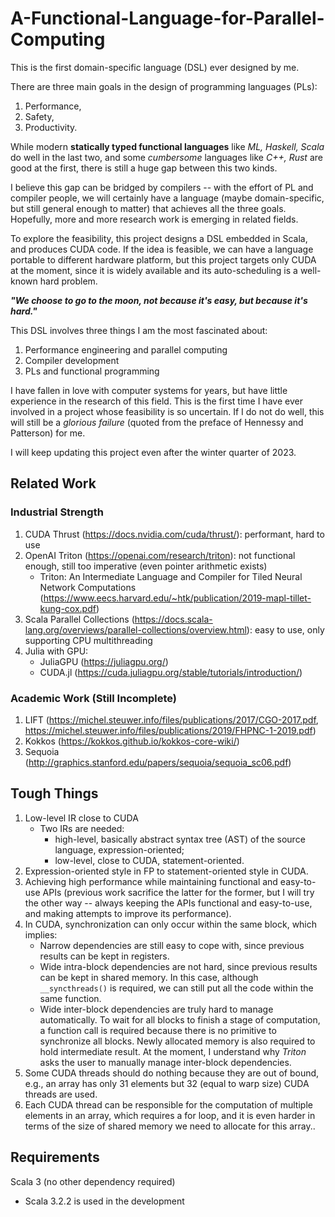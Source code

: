 # A-Functional-Language-for-Parallel-Computing

This is the first domain-specific language (DSL) ever designed by me.

There are three main goals in the design of programming languages (PLs):
1. Performance,
2. Safety,
3. Productivity.

While modern **statically typed functional languages** like *ML, Haskell, Scala* do well in the last two, and some *cumbersome* languages like *C++, Rust* are good at the first, there is still a huge gap between this two kinds.

I believe this gap can be bridged by compilers -- with the effort of PL and compiler people, we will certainly have a language (maybe domain-specific, but still general enough to matter) that achieves all the three goals.
Hopefully, more and more research work is emerging in related fields.

To explore the feasibility, this project designs a DSL embedded in Scala, and produces CUDA code.
If the idea is feasible, we can have a language portable to different hardware platform, but this project targets only CUDA at the moment, since it is widely available and its auto-scheduling is a well-known hard problem.

***"We choose to go to the moon, not because it's easy, but because it's hard."***

This DSL involves three things I am the most fascinated about:
1. Performance engineering and parallel computing
2. Compiler development
3. PLs and functional programming
 
I have fallen in love with computer systems for years, but have little experience in the research of this field.
This is the first time I have ever involved in a project whose feasibility is so uncertain.
If I do not do well, this will still be a *glorious failure* (quoted from the preface of Hennessy and Patterson) for me.

I will keep updating this project even after the winter quarter of 2023.

## Related Work
### Industrial Strength
1. CUDA Thrust (https://docs.nvidia.com/cuda/thrust/): performant, hard to use
2. OpenAI Triton (https://openai.com/research/triton): not functional enough, still too imperative (even pointer arithmetic exists)
   - Triton: An Intermediate Language and Compiler for Tiled Neural Network Computations (https://www.eecs.harvard.edu/~htk/publication/2019-mapl-tillet-kung-cox.pdf)
3. Scala Parallel Collections (https://docs.scala-lang.org/overviews/parallel-collections/overview.html): easy to use, only supporting CPU multithreading
4. Julia with GPU:
   - JuliaGPU (https://juliagpu.org/)
   - CUDA.jl (https://cuda.juliagpu.org/stable/tutorials/introduction/)
### Academic Work (Still Incomplete)
1. LIFT (https://michel.steuwer.info/files/publications/2017/CGO-2017.pdf, https://michel.steuwer.info/files/publications/2019/FHPNC-1-2019.pdf)
2. Kokkos (https://kokkos.github.io/kokkos-core-wiki/)
3. Sequoia (http://graphics.stanford.edu/papers/sequoia/sequoia_sc06.pdf)

## Tough Things
1. Low-level IR close to CUDA
    - Two IRs are needed: 
      - high-level, basically abstract syntax tree (AST) of the source language, expression-oriented;
      - low-level, close to CUDA, statement-oriented.
2. Expression-oriented style in FP to statement-oriented style in CUDA.
3. Achieving high performance while maintaining functional and easy-to-use APIs (previous work sacrifice the latter for the former, but I will try the other way -- always keeping the APIs functional and easy-to-use, and making attempts to improve its performance).
4. In CUDA, synchronization can only occur within the same block, which implies:
   - Narrow dependencies are still easy to cope with, since previous results can be kept in registers.
   - Wide intra-block dependencies are not hard, since previous results can be kept in shared memory. In this case, although `__syncthreads()` is required, we can still put all the code within the same function.
   - Wide inter-block dependencies are truly hard to manage automatically. To wait for all blocks to finish a stage of computation, a function call is required because there is no primitive to synchronize all blocks. Newly allocated memory is also required to hold intermediate result. At the moment, I understand why *Triton* asks the user to manually manage inter-block dependencies.
5. Some CUDA threads should do nothing because they are out of bound, e.g., an array has only 31 elements but 32 (equal to warp size) CUDA threads are used.
6. Each CUDA thread can be responsible for the computation of multiple elements in an array, which requires a for loop, and it is even harder in terms of the size of shared memory we need to allocate for this array..

## Requirements
Scala 3 (no other dependency required)
  - Scala 3.2.2 is used in the development
